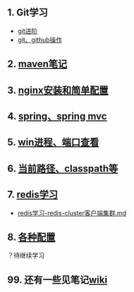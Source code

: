 ## 1. Git学习
- [git进阶](git进阶.md)
- [git、github操作](./git、github操作.md)
## 2. [maven笔记](./maven笔记.md)
## 3. [nginx安装和简单配置](./nginx安装和简单配置.txt)
## 4. [spring、spring mvc](./spring、spring-mvc.txt)
## 5. [win进程、端口查看](./win进程、端口查看.txt)
## 6. [当前路径、classpath等](当前路径、classpath等.md)
## 7. [redis学习](redis学习.md)
- [redis学习-redis-cluster客户端集群.md](./redis学习-redis-cluster客户端集群.md)
## 8. [各种配置](config/)
  ？待继续学习
## 99. 还有一些见笔记[wiki](https://github.com/bkunzhang/notes/wiki)
